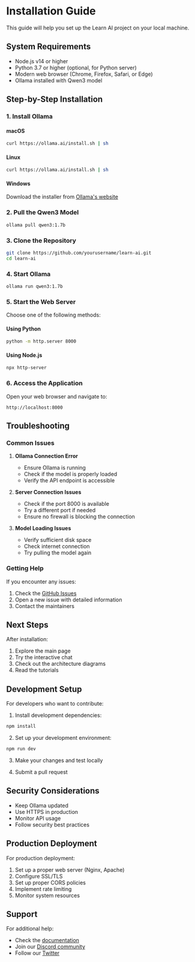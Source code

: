 # Installation Guide

This guide will help you set up the Learn AI project on your local machine.

## System Requirements

- Node.js v14 or higher
- Python 3.7 or higher (optional, for Python server)
- Modern web browser (Chrome, Firefox, Safari, or Edge)
- Ollama installed with Qwen3 model

## Step-by-Step Installation

### 1. Install Ollama

#### macOS
```bash
curl https://ollama.ai/install.sh | sh
```

#### Linux
```bash
curl https://ollama.ai/install.sh | sh
```

#### Windows
Download the installer from [Ollama's website](https://ollama.ai)

### 2. Pull the Qwen3 Model

```bash
ollama pull qwen3:1.7b
```

### 3. Clone the Repository

```bash
git clone https://github.com/yourusername/learn-ai.git
cd learn-ai
```

### 4. Start Ollama

```bash
ollama run qwen3:1.7b
```

### 5. Start the Web Server

Choose one of the following methods:

#### Using Python
```bash
python -m http.server 8000
```

#### Using Node.js
```bash
npx http-server
```

### 6. Access the Application

Open your web browser and navigate to:
```
http://localhost:8000
```

## Troubleshooting

### Common Issues

1. **Ollama Connection Error**
   - Ensure Ollama is running
   - Check if the model is properly loaded
   - Verify the API endpoint is accessible

2. **Server Connection Issues**
   - Check if the port 8000 is available
   - Try a different port if needed
   - Ensure no firewall is blocking the connection

3. **Model Loading Issues**
   - Verify sufficient disk space
   - Check internet connection
   - Try pulling the model again

### Getting Help

If you encounter any issues:
1. Check the [GitHub Issues](https://github.com/yourusername/learn-ai/issues)
2. Open a new issue with detailed information
3. Contact the maintainers

## Next Steps

After installation:
1. Explore the main page
2. Try the interactive chat
3. Check out the architecture diagrams
4. Read the tutorials

## Development Setup

For developers who want to contribute:

1. Install development dependencies:
```bash
npm install
```

2. Set up your development environment:
```bash
npm run dev
```

3. Make your changes and test locally

4. Submit a pull request

## Security Considerations

- Keep Ollama updated
- Use HTTPS in production
- Monitor API usage
- Follow security best practices

## Production Deployment

For production deployment:

1. Set up a proper web server (Nginx, Apache)
2. Configure SSL/TLS
3. Set up proper CORS policies
4. Implement rate limiting
5. Monitor system resources

## Support

For additional help:
- Check the [documentation](docs/)
- Join our [Discord community](https://discord.gg/your-server)
- Follow our [Twitter](https://twitter.com/your-handle) 